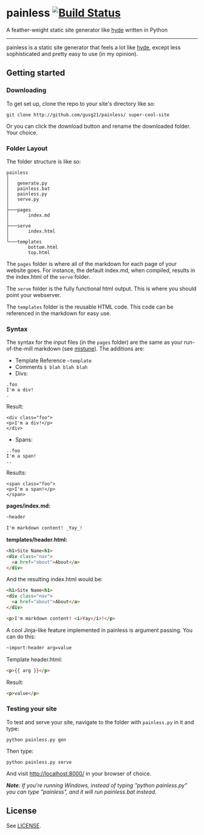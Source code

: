 # painless [![Build Status](https://travis-ci.org/gusg21/painless.svg?branch=master)](https://travis-ci.org/gusg21/painless)
A feather-weight static site generator like [hyde][1] written in Python

*************************

painless is a static site generator that feels a lot like [hyde][1], except less sophisticated and pretty easy to use (in my opinion).

## Getting started

### Downloading

To get set up, clone the repo to your site's directory like so:

    git clone http://github.com/gusg21/painless/ super-cool-site

Or you can click the download button and rename the downloaded folder. Your choice.

### Folder Layout

The folder structure is like so:

```
painless
│
│   generate.py
│   painless.bat
│   painless.py
│   serve.py
│
├───pages
│       index.md
│
├───serve
│       index.html
│
└───templates
        bottom.html
        top.html
```

The `pages` folder is where all of the markdown for each page of your website goes. For instance, the default index.md, when compiled, results in the index.html of the `serve` folder.

The `serve` folder is the fully functional html output. This is where you should point your webserver.

The `templates` folder is the reusable HTML code. This code can be referenced in the markdown for easy use.

### Syntax

The syntax for the input files (in the `pages` folder) are the same as your run-of-the-mill markdown (see [mistune][3]). The additions are:

- Template Reference `~template`
- Comments `$ blah blah blah`
- Divs:

```
.foo
I'm a div!
.
  ```

  Result:

  ```
<div class="foo">
<p>I'm a div!</p>
</div>
  ```
- Spans:

```
..foo
I'm a span!
..
  ```

  Results:

  ```
<span class="foo">
<p>I'm a span!</p>
</span>
  ```

**pages/index.md:**
```markdown
~header

I'm markdown content! _Yay_!
```

**templates/header.html:**
```HTML
<h1>Site Name<h1>
<div class="nav">
  <a href="about">About</a>
</div>
```

And the resulting index.html would be:
```HTML
<h1>Site Name<h1>
<div class="nav">
  <a href="about">About</a>
</div>

<p>I'm markdown content! <i>Yay</i>!</p>
```

A cool Jinja-like feature implemented in painless is argument passing. You can do this:

```markdown
~import:header arg=value
```

Template header.html:
```HTML
<p>{{ arg }}</p>
```

Result:
```HTML
<p>value</p>
```

### Testing your site

To test and serve your site, navigate to the folder with `painless.py` in it and type:

    python painless.py gen

Then type:

    python painless.py serve

And visit <http://localhost:8000/> in your browser of choice.

_**Note**: If you're running Windows, instead of typing "python painless.py" you can type "painless", and it will run painless.bat instead._

## License

See [LICENSE][2].

[1]: http://hyde.github.io/
[2]: https://github.com/gusg21/painless/blob/master/LICENSE
[3]: http://github.com/lepture/mistune
